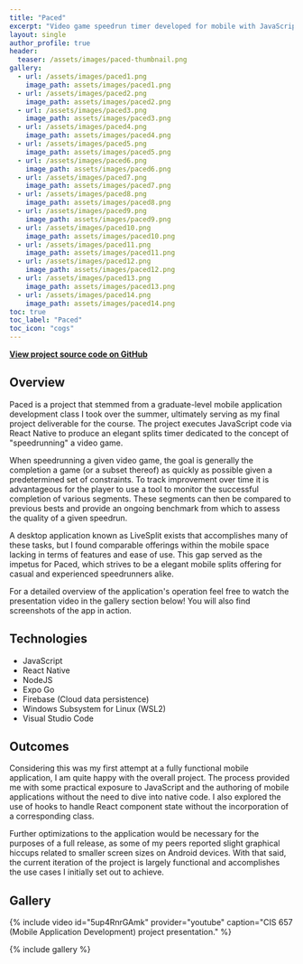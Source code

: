 ```yaml
---
title: "Paced"
excerpt: "Video game speedrun timer developed for mobile with JavaScript and React Native."
layout: single
author_profile: true
header:
  teaser: /assets/images/paced-thumbnail.png
gallery:
  - url: /assets/images/paced1.png
    image_path: assets/images/paced1.png
  - url: /assets/images/paced2.png
    image_path: assets/images/paced2.png
  - url: /assets/images/paced3.png
    image_path: assets/images/paced3.png
  - url: /assets/images/paced4.png
    image_path: assets/images/paced4.png
  - url: /assets/images/paced5.png
    image_path: assets/images/paced5.png
  - url: /assets/images/paced6.png
    image_path: assets/images/paced6.png
  - url: /assets/images/paced7.png
    image_path: assets/images/paced7.png
  - url: /assets/images/paced8.png
    image_path: assets/images/paced8.png
  - url: /assets/images/paced9.png
    image_path: assets/images/paced9.png
  - url: /assets/images/paced10.png
    image_path: assets/images/paced10.png
  - url: /assets/images/paced11.png
    image_path: assets/images/paced11.png
  - url: /assets/images/paced12.png
    image_path: assets/images/paced12.png
  - url: /assets/images/paced13.png
    image_path: assets/images/paced13.png
  - url: /assets/images/paced14.png
    image_path: assets/images/paced14.png
toc: true
toc_label: "Paced"
toc_icon: "cogs"
---
```


**[View project source code on GitHub](https://github.com/griesenj/Paced)**

## Overview

Paced is a project that stemmed from a graduate-level mobile application development class I took over the summer, ultimately serving as my final project deliverable for the course. The project executes JavaScript code via React Native to produce an elegant splits timer dedicated to the concept of "speedrunning" a video game.

When speedrunning a given video game, the goal is generally the completion a game (or a subset thereof) as quickly as possible given a predetermined set of constraints. To track improvement over time it is advantageous for the player to use a tool to monitor the successful completion of various segments. These segments can then be compared to previous bests and provide an ongoing benchmark from which to assess the quality of a given speedrun.

A desktop application known as LiveSplit exists that accomplishes many of these tasks, but I found comparable offerings within the mobile space lacking in terms of features and ease of use. This gap served as the impetus for Paced, which strives to be a elegant mobile splits offering for casual and experienced speedrunners alike.

For a detailed overview of the application's operation feel free to watch the presentation video in the gallery section below! You will also find screenshots of the app in action.

## Technologies

* JavaScript
* React Native
* NodeJS
* Expo Go
* Firebase (Cloud data persistence)
* Windows Subsystem for Linux (WSL2)
* Visual Studio Code

## Outcomes

Considering this was my first attempt at a fully functional mobile application, I am quite happy with the overall project. The process provided me with some practical exposure to JavaScript and the authoring of mobile applications without the need to dive into native code. I also explored the use of hooks to handle React component state without the incorporation of a corresponding class.

Further optimizations to the application would be necessary for the purposes of a full release, as some of my peers reported slight graphical hiccups related to smaller screen sizes on Android devices. With that said, the current iteration of the project is largely functional and accomplishes the use cases I initially set out to achieve.

## Gallery

{% include video id="5up4RnrGAmk" provider="youtube" caption="CIS 657 (Mobile Application Development) project presentation." %}

{% include gallery %}
